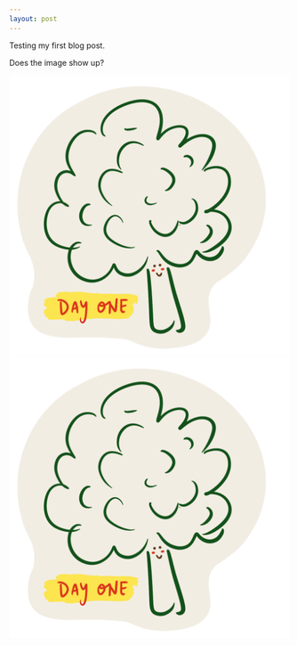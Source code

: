 ```yaml
---
layout: post
---
```

Testing my first blog post.

Does the image show up?

![](./img/broccoli.png)
<img src="./img/broccoli.png" alt="broccoli" class="inline"/>